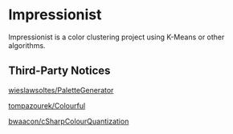 # Impressionist

Impressionist is a color clustering project using K-Means or other algorithms.

## Third-Party Notices

[wieslawsoltes/PaletteGenerator](https://github.com/wieslawsoltes/PaletteGenerator/)

[tompazourek/Colourful](https://github.com/tompazourek/Colourful)

[bwaacon/cSharpColourQuantization](https://github.com/bacowan/cSharpColourQuantization)

